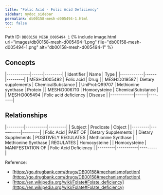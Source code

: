 ```yaml
---
title: "Folic Acid - Folic Acid Deficiency"
sidebar: mydoc_sidebar
permalink: db00158-mesh-d005494-1.html
toc: false 
---
```



Path ID: `DB00158_MESH_D005494_1`
{% include image.html url="images/db00158-mesh-d005494-1.png" file="db00158-mesh-d005494-1.png" alt="db00158-mesh-d005494-1" %}

## Concepts

|------------|------|---------|
| Identifier | Name | Type    |
|------------|------|---------|
| MESH:D005492 | Folic acid | Drug |
| MESH:D019587 | Dietary supplements | ChemicalSubstance |
| UniProt:Q99707 | Methionine synthase | Protein |
| MESH:D006710 | Homocysteine | ChemicalSubstance |
| MESH:D005494 | Folic acid deficiency | Disease |
|------------|------|---------|

## Relationships

|---------|-----------|---------|
| Subject | Predicate | Object  |
|---------|-----------|---------|
| Folic Acid | PART OF | Dietary Supplements |
| Dietary Supplements | POSITIVELY REGULATES | Methionine Synthase |
| Methionine Synthase | REGULATES | Homocysteine |
| Homocysteine | MANIFESTATION OF | Folic Acid Deficiency |
|---------|-----------|---------|

Reference: 
  - [https://go.drugbank.com/drugs/DB00158#mechanismofaction](https://go.drugbank.com/drugs/DB00158#mechanismofaction)
  - [https://en.wikipedia.org/wiki/Folate#Folate_deficiency](https://en.wikipedia.org/wiki/Folate#Folate_deficiency)
